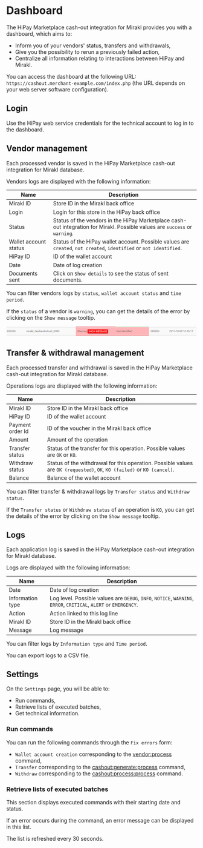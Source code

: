# Dashboard

The HiPay Marketplace cash-out integration for Mirakl provides you with a dashboard, which aims to:

- Inform you of your vendors' status, transfers and withdrawals,
- Give you the possibility to rerun a previously failed action,
- Centralize all information relating to interactions between HiPay and Mirakl.

You can access the dashboard at the following URL: `https://cashout.merchant-example.com/index.php` (the URL depends on your web server software configuration).

## Login

Use the HiPay web service credentials for the technical account to log in to the dashboard.

## Vendor management

Each processed vendor is saved in the HiPay Marketplace cash-out integration for Mirakl database.

Vendors logs are displayed with the following information: 

|Name       | Description  |
|-----------|--------------|
| Mirakl ID  | Store ID in the Mirakl back office |
| Login  | Login for this store in the HiPay back office |
| Status  | Status of the vendors in the HiPay Marketplace cash-out integration for Mirakl. Possible values are `success` or `warning`. |
| Wallet account status  | Status of the HiPay wallet account. Possible values are `created`, `not created`, `identified` or `not identified`.  |
| HiPay ID  | ID of the wallet account |
| Date  | Date of log creation |
| Documents sent  | Click on `Show details` to see the status of sent documents. |

You can filter vendors logs by `status`, `wallet account status` and `time period`.

If the `status` of a vendor is `warning`, you can get the details of the error by clicking on the `Show message` tooltip.

![vendor-warning](images/vendor-warning.png)

## Transfer & withdrawal management

Each processed transfer and withdrawal is saved in the HiPay Marketplace cash-out integration for Mirakl database.

Operations logs are displayed with the following information: 

|Name       | Description  |
|-----------|--------------|
| Mirakl ID  | Store ID in the Mirakl back office |
| HiPay ID  | ID of the wallet account |
| Payment order Id  | ID of the voucher in the Mirakl back office |
| Amount | Amount of the operation |
| Transfer status  | Status of the transfer for this operation. Possible values are `OK` or `KO`. |
| Withdraw status  | Status of the withdrawal for this operation. Possible values are `OK (requested)`, `OK`, `KO (failed)` or `KO (cancel)`.  |
| Balance  | Balance of the wallet account |

You can filter transfer & withdrawal logs by `Transfer status` and `Withdraw status`.

If the `Transfer status` or `Withdraw status` of an operation is `KO`, you can get the details of the error by clicking on the `Show message` tooltip.

## Logs

Each application log is saved in the HiPay Marketplace cash-out integration for Mirakl database.

Logs are displayed with the following information: 

|Name       | Description  |
|-----------|--------------|
| Date  | Date of log creation |
| Information type  | Log level. Possible values are `DEBUG`, `INFO`, `NOTICE`, `WARNING`, `ERROR`, `CRITICAL`, `ALERT` or `EMERGENCY`. |
| Action  | Action linked to this log line |
| Mirakl ID  | Store ID in the Mirakl back office |
| Message  | Log message |

You can filter logs by `Information type` and `Time period`.

You can export logs to a CSV file.

## Settings

On the `Settings` page, you will be able to: 

- Run commands,
- Retrieve lists of executed batches,
- Get technical information.

### Run commands
You can run the following commands through the `Fix errors` form:

- `Wallet account creation` corresponding to the [vendor:process](#general-usage-available-commands-vendor-processing) command,
- `Transfer` corresponding to the [cashout:generate:process](#general-usage-available-commands-cash-out-generation) command,
- `Withdraw` corresponding to the [cashout:process:process](#general-usage-available-commands-cash-out-processing) command.

### Retrieve lists of executed batches

This section displays executed commands with their starting date and status.

If an error occurs during the command, an error message can be displayed in this list.

The list is refreshed every 30 seconds.


